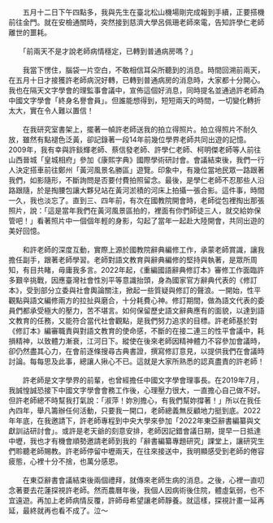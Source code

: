 <!--緬懷許學仁教授一二事--!>

　　五月十二日下午四點多，我與先生在臺北松山機場剛完成報到手續，正要搭機前往金門。就在安檢通關時，突然接到慈濟大學呂佩珊老師來電，告知許學仁老師離世的噩耗。<br><br>
  
　　「前兩天不是才說老師病情穩定，已轉到普通病房嗎？」<br><br>
  
　　我當下愣住，腦袋一片空白，不敢相信耳朵所聽到的消息。時間回溯前兩天，在五月十日才接獲許老師病況好轉，已轉到普通病房的消息時，大家都十分開心。我也在隔天文字學會的理監事會議中，宣佈這個好消息，同時提名並通過許老師為中國文字學會「終身名譽會員」。但誰能想得到，短短兩天的時間，一切變化轉折太大，實在令人難以置信！<br><br>
  
　　在我研究室書架上，擺著一幀許老師送我的拍立得照片。拍立得照片不耐久放，雖然有點褪色泛黃，卻記錄著一段14年前幾位學界老師共同出遊的記憶。2009年，我有幸與許錟輝老師、蔡信發老師、許學仁老師、柯明傑老師等人前往山西晉城「皇城相府」參加《康熙字典》國際學術研討會。會議結束後，我們一行人決定搭車前往鄭州「黃河風景名勝區」遊覽。印象中，有幾位當地民眾一路跟著我們，如影隨形，不斷詢問是否要付費拍照留念。最後，是學仁老師不忍那些人沿路跟隨，於是掏腰包讓大夥兒站在黃河淤積的河床上拍攝一張合影。這件事，時間一久，我也淡忘了。直到三、四年前，有次在國教院開會時，老師從包裡掏出那張照片，說：「這是當年我們在黃河風景區拍的，裡面有你們師徒三人，就交給妳保管吧！」看著照片中一個個年輕的身影，勾起了當年一起赴大陸開會，共同出遊的美好回憶。<br><br>
  
　　和許老師的深度互動，實際上源於國教院辭典編修工作，承蒙老師賞識，讓我擔任副手，跟著老師學習。老師對語文教育與辭典編修的堅持與執著，是眾所周知，有目共睹，毋庸我多言。2022年起，《重編國語辭典修訂本》審修工作面臨許多艱辛挑戰，因應臺灣社會性別平等意識抬頭，身為國家官方辭典代表的《修訂本》，受到部分立委與社會輿論關注，掀起一些質疑與修訂的聲浪。一開始，性平觀點與語文編修兩方的拉扯與磨合，十分耗費心神。修訂期間，做為語文代表的委員們都承受極大的壓力，苦不堪言。如何保留歷史語文辭典應有的面貌，以達到語文教育的任務，又能符合當代社會觀點，是我們努力追求的目標。許老師基於對《修訂本》編審職責與對語文教育的使命感，不斷的在接二連三的性平會議中，耗損精神，以致體力漸衰，江河日下。縱使在後來老師因精神體力不容參加會議時，卻仍然盡其心力，在會前逐條搜尋古典書證，撰寫修訂意見，以提供我們在會議時討論。每每思及此事，總讓人揪心不已。這就是大家所熟悉的認真盡責的許老師！<br><br>
  
　　許老師是文字學界的前輩，也曾經擔任中國文字學會理事長。在2019年7月，我誠惶誠恐接下中國文字學會會務工作後，心理壓力很大，一直擔心自己做不好。但許老師總不時幫我打氣說：「淑萍！妳別擔心，有我們幫妳撐著！」所以在我任內四年，舉凡籌辦任何活動，只要我一開口，老師總義無反顧地力挺到底。2022年年底，在我邀請下，許老師專程到中央大學來參加「2022年東亞辭書編纂與文獻訓詁研討會」。或許是老天爺的刻意安排，老師因記錯會議日期，提早一日抵達中壢，我也才有機會順勢邀請老師到我的「辭書編纂專題研究」課堂上，讓研究生們聆聽老師賜教。許老師停留中壢兩天，在往來接送中，我明顯感受到老師的倦容疲態，心裡十分不捨，也萬分感恩。<br><br>
  
　　在東亞辭書會議結束後兩個禮拜，就傳來老師生病的消息。之後，心裡一直叨念著要去花蓮探視許老師。然而農曆年後，我個人因病術後住院，體虛氣弱，也不宜遠遊。再加上老師病情反覆，許師母希望讓老師靜養。就這樣，探視計畫一延再延，最終就再也看不成了。泣～
